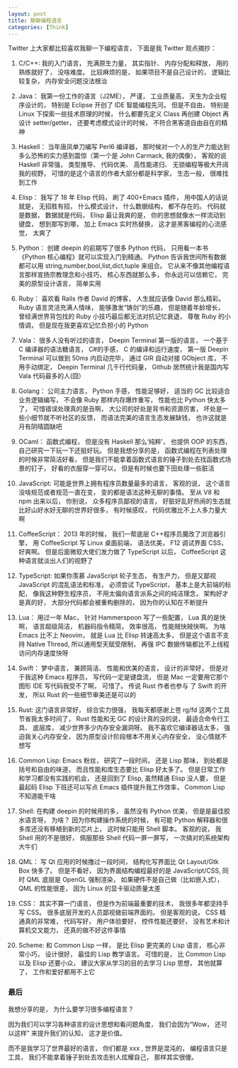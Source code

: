 ```yaml
---
layout: post
title: 聊聊编程语言
categories: [Think]
---
```


Twitter 上大家都比较喜欢我聊一下编程语言， 下面是我 Twitter 观点摘抄：

1. C/C++:  我的入门语言， 充满原生力量， 其实指针、 内存分配和释放， 用的熟练就好了， 没啥难度。 比较麻烦的是， 如果项目不是自己设计的， 逻辑比较复杂， 内存安全问题没法根治

2. Java： 我第一份工作的语言（J2ME）， 严谨， 工业质量高， 天生为企业程序设计的， 特别是 Eclipse 开创了 IDE 智能编程先河。 但是不自由， 特别是 Linux 下探索一些技术原理的时候， 什么都要先定义 Class 再创建 Object 再设计 setter/getter， 还要考虑模式设计的时候， 不符合黑客道自由自在的精神

3. Haskell： 当年唐凤单刀编写 Perl6 编译器， 那时候对一个人的生产力能达到多么恐怖的实力感到震惊（第一个是 John Carmack, 我的偶像）， 客观的说 Haskell 非常强， 类型推导、 代码优美、 高性能递归、 无锁编程等极大开阔我的视野， 可惜的是这个语言的作者大部分都是科学家， 生态一般， 很难找到工作

4. Elisp： 我写了 18 年 Elisp 代码， 刷了 400+Emacs 插件， 用中国人的话说就是， 无招胜有招， 什么模式设计， 什么数据结构， 都不存在的。 代码就是数据， 数据就是代码， Elisp 最让我爽的是， 你的思想就像水一样流动到键盘， 想到那写到哪， 加上 Emacs 实时热替换， 这才是黑客编程的心流感觉， 太爽了

5. Python： 创建 deepin 的前期写了很多 Python 代码， 只用看一本书《Python 核心编程》就可以实现入门到精通。 Python 告诉我世间所有数据都可以用 string,number,bool,list,dict,tuple 来组合。 它从来不像其他编程语言那样宣扬宗教理念和小技巧， 核心东西就那么多， 你永远可以信赖它， 完美的原型设计语言， 简单实用

6. Ruby： 喜欢看 Rails 作者 David 的博客， 人生就应该像 David 那么精彩。 Ruby 语言灵活充满人情味， 能够激发“铸剑”的乐趣， 但是随着年龄增长， 曾经满世界背包找的 Ruby 小技巧最后都无法对抗记忆衰退， 尊敬 Ruby 的小情调， 但是现在我更喜欢记忆负担小的 Python

7. Vala： 很多人没有听过的语言， Deepin Terminal 第一版的语言， 一个基于 C 编译器的语法糖语言， C#的手感， C 的编译和运行速度， 第一版 Deepin Terminal 可以做到 50ms 内启动完毕， 通过 GIR 自动对接 GObject 库， 不用手动绑定， Deepin Terminal 几千行代码量， Github 居然统计我是国内写 Vala 代码最多的人(囧）

8. Golang： 公司主力语言， Python 手感， 性能足够好， 适当的 GC 比较适合业务逻辑编写， 不会像 Ruby 那样内存爆炸重写， 性能也比 Python 快太多了， 可惜错误处理真的是丑啊， 大公司的好处是背书和资源厉害， 坏处是一些小细节就不听社区的反馈， 而语法完美的语言生态发展缺钱， 也许这就是月有阴晴圆缺吧

9. OCaml： 函数式编程， 但是没有 Haskell 那么‘纯粹’， 也提供 OOP 的东西， 自己研究一下玩一下还挺好玩。 但是我想分享的是， 函数式编程在列表处理的时候非常简洁好看， 但是我们不能拿着函数式语言的锤子到处去找函数式场景的钉子， 好看的衣服穿一穿可以， 但是有时候也要下田处理一些脏活

10. JavaScript: 可能是世界上拥有程序员数量最多的语言， 客观的说， 这个语言没啥规范或者规范一直在变， 变的都是语法这种无聊的事情。 至从 V8 和 npm 出来以后， 你别说， 众多程序员鄙视的语言， 好脏好乱好热闹的生态就比好山好水好无聊的世界好很多， 有时候感叹， 代码优雅比不上人多力量大啊

11. CoffeeScript： 2013 年的时候， 我们一帮底层 C++程序员魔改了浏览器引擎， 用 CoffeeScript 写 Linux 桌面前端， 语法优美， F12 调试界面 CSS， 好爽啊。 但是后面微软大佬们发力做了 TypeScript 以后， CoffeeScript 这种语言就淡出人们的视野了

12. TypeScript: 如果你羡慕 JavaScript 轮子生态， 有生产力， 但是又鄙视 JavaScript 的混乱语法和标准， 必须尝试 TypeScript， 基本上是大前端的标配， 像我这种野生程序员， 不用太偏向语言派系之间的纯洁理念， 架构好才是真的好， 大部分代码都会被重构删除的， 因为你的认知在不断提升

13. Lua： 用过一年 Mac， 针对 Hammerspoon 写了一些配置， Lua 真的是快啊， 语言超级简洁， 机器码指令精简， 效率很高， 性能贼快贼快啊。 为啥 Emacs 比不上 Neovim， 就是 Lua 比 Elisp 转速高太多， 但是这个语言不支持 Native Thread, 所以通用型天赋受限制， 再强 IPC 数据传输都比不上线程访问内存速度快呀

14. Swift： 梦中语言， 兼顾简洁、 性能和优美的语言， 设计的非常好， 但是对于我这种 Emacs 程序员， 写代码一定是键盘流， 但是 Mac 一定要用它那个图形 IDE 写代码我受不了啊， 可惜了。 传说 Rust 作者也参与 了 Swift 的开发， 所以 Rust 的一些细节审美还是可以的

15. Rust: 这门语言非常好， 综合实力很强， 我每天都感谢上苍 rg/fd 这两个工具节省我太多时间了， Rust 性能和无 GC 的设计真的没的说， 最适合命令行工具、 底层库， 减少世界多少内存安全漏洞呀。 我不喜欢它编译器话太多， 强迫我关心内存安全， 因为原型设计阶段根本不用关心内存安全， 没心情就不想写

16. Common Lisp: Emacs 粉丝， 研究了一段时间， 还是 Lisp 那味， 到处都是括号和自由的味道， 而且性能和库生态要比 Elisp 好太多了。 但是日常工作和学习都没有实践的机会， 还是回到了 Elisp, 虽然精通 Elisp 没人要， 但是最起码 Elisp 下班还可以写点 Emacs 插件提升我工作效率， Common Lisp 不知道能干啥

17. Shell: 在构建 deepin 的时候用的多， 虽然没有 Python 优美， 但是是最佳胶水语言呀， 为啥？ 因为你构建操作系统的时候， 有可能 Python 解释器和很多库还没有移植到新的芯片上， 这时候只能用 Shell 脚本。 客观的说， 我 Shell 用的不是很好， 佩服那些 Shell 代码一屏一屏写， 一次搞对的系统架构大牛们

18. QML： 写 Qt 应用的时候撸过一段时间， 结构化写界面比 Qt Layout/Gtk Box 快多了。 但是不看好， 因为界面结构编程最好的是 JavaScript/CSS, 同时 QML 底层是 OpenGL 强制渲染， 如果硬件不是自己做（比如嵌入式）， QML 的性能很差， 因为 Linux 的显卡驱动质量太差

19. CSS： 其实不算一门语言， 但是作为前端最重要的技术， 我很多年都坚持手写 CSS。 很多底层开发的人员鄙视做前端界面的。 但是客观的说， CSS 精通真的非常难， 代码写好， 用户体验要好， 控件性能还要好， 没有艺术和计算机交叉能力， 还真的做不好这件事情

20. Scheme: 和 Common Lisp 一样， 是比 Elisp 更完美的 Lisp 语言， 核心非常小巧， 设计很好， 最佳的 Lisp 教学语言。 可惜的是， 比 Common Lisp 以及 Elisp 还要小众， 建议大家从学习的目的去学习 Lisp 思想， 其他就算了， 工作和爱好都用不上它

### 最后
我想分享的是， 为什么要学习很多编程语言？ 

因为我们可以学习各种语言的设计思想和看问题角度， 我们会因为“Wow， 还可以这样” 来提升我们的认知， 这才是价值。

而不是我学习了世界最好的语言， 你们都是 xxx , 世界是混沌的， 编程语言只是工具， 我们不能拿着锤子到处去攻击别人炫耀自己， 那样其实很傻。
